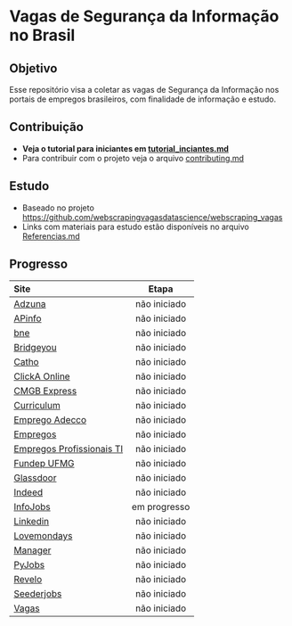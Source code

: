 # Vagas de Segurança da Informação no Brasil

## Objetivo
Esse repositório visa a coletar as vagas de Segurança da Informação nos portais de empregos brasileiros, com finalidade de informação e estudo.

## Contribuição
* **Veja o tutorial para iniciantes em [tutorial_inciantes.md](tutorial_iniciantes.md)**
* Para contribuir com o projeto veja o arquivo [contributing.md](contributing.md)

## Estudo
* Baseado no projeto https://github.com/webscrapingvagasdatascience/webscraping_vagas
* Links com materiais para estudo estão disponíveis no arquivo [Referencias.md](Referencias.md)

## Progresso
|Site|Etapa|
|:---|:---:|
|[Adzuna](http://www.adzuna.com.br/)|não iniciado|
|[APinfo](https://www.apinfo.com)|não iniciado|
|[bne](https://www.bne.com.br/)|não iniciado|
|[Bridgeyou](http://bridgeyou.com.br/nossa-atuacao/oportunidades/)|não iniciado|
|[Catho](https://www.catho.com.br/)|não iniciado|
|[ClickA Online](https://www.clickaonline.com/)|não iniciado|
|[CMGB Express](http://www.cmgbexpress.com.br/profissional.php)|não iniciado|
|[Curriculum](https://www.curriculum.com.br/candidatos)|não iniciado|
|[Emprego Adecco](http://emprego.adecco.com.br/#/avisos?keys=)|não iniciado|
|[Empregos](https://www.empregos.com.br/)|não iniciado|
|[Empregos Profissionais TI](https://empregos.profissionaisti.com.br/)|não iniciado|
|[Fundep UFMG](http://www.fundep.ufmg.br/vagas/vagas-projetos/)|não iniciado|
|[Glassdoor](https://www.glassdoor.com/developer/index.htm)|não iniciado|
|[Indeed](https://www.indeed.com.br/)|não iniciado|
|[InfoJobs](https://www.infojobs.com.br/)|em progresso|
|[Linkedin](https://www.linkedin.com)|não iniciado|
|[Lovemondays](https://www.lovemondays.com.br/)|não iniciado|
|[Manager](https://www.manager.com.br/)|não iniciado|
|[PyJobs](http://www.pyjobs.com.br/)|não iniciado|
|[Revelo](https://www.revelo.com.br/)|não iniciado|
|[Seederjobs](http://www.seederjobs.com/)|não iniciado|
|[Vagas](https://www.vagas.com.br/)|não iniciado|
